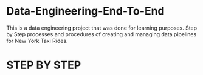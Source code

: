 # Data-Engineering-End-To-End
This is a data engineering project that was done for learning purposes. Step by Step processes and procedures of creating and managing data pipelines for New York Taxi Rides.
# STEP BY STEP
